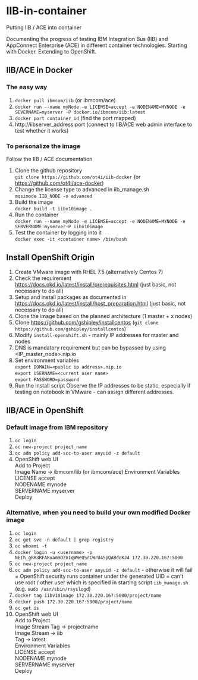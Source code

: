 # IIB-in-container
Putting IIB / ACE into container

Documenting the progress of testing IBM Integration Bus (IIB) and AppConnect Enterprise (ACE) in different container technologies.
Starting with Docker.
Extending to OpenShift.

## IIB/ACE in Docker
### The easy way  
1. `docker pull ibmcom/iib`  (or ibmcom/ace)
2. `docker run --name myNode -e LICENSE=accept -e NODENAME=MYNODE -e SEVERNAME=myserver -P docker.io/ibmcom/iib:latest`  
3. `docker port container_id`  (find the port mapped)  
4. http://iibserver_address:port (connect to IIB/ACE web admin interface to test whether it works)  

### To personalize the image
Follow the IIB / ACE documentation
1. Clone the github repository  
	`git clone https://github.com/ot4i/iib-docker`	(or https://github.com/ot4i/ace-docker)
2. Change the license type to advanced in iib_manage.sh  
	`mqsimode IIB_NODE -o advanced`
3. Build the image  
	`docker build -t iibv10image .`
4. Run the container  
	`docker run --name myNode -e LICENSE=accept -e NODENAME=MYNODE -e SERVERNAME:myserver-P iibv10image`
5. Test the container by logging into it  
	`docker exec -it <container name> /bin/bash`

## Install OpenShift Origin
1. Create VMware image with RHEL 7.5 (alternatively Centos 7)
2. Check the requirement https://docs.okd.io/latest/install/prerequisites.html (just basic, not necessary to do all)
3. Setup and install packages as documented in https://docs.okd.io/latest/install/host_preparation.html (just basic, not necessary to do all)
4. Clone the image based on the planned architecture (1 master + x nodes)
5. Clone https://github.com/gshipley/installcentos (`git clone https://github.com/gshipley/installcentos`)
6. Modify `install-openshift.sh` - mainly IP addresses for master and nodes
7. DNS is mandatory requirement but can be bypassed by using <IP_master_node>.nip.io
8. Set environment variables  
	`export DOMAIN=<public ip address>.nip.io`  
	`export USERNAME=<current user name>`  
	`export PASSWORD=password `  
9. Run the install script
Observe the IP addresses to be static, especially if testing on notebook in VMware - can assign different addresses.

## IIB/ACE in OpenShift
### Default image from IBM repository
1. `oc login`
2. `oc new-project project_name`
3. `oc adm policy add-scc-to-user anyuid -z default`
4. OpenShift web UI  
	Add to Project  
	Image Name -> ibmcom/iib	(or ibmcom/ace)
	Environment Variables  
		LICENSE	accept  
		NODENAME	mynode  
		SERVERNAME	myserver  
	Deploy

### Alternative, when you need to build your own modified Docker image
1. `oc login`
2. `oc get svc -n default | grep registry`
3. `oc whoami -t`
4. `docker login -u <username> -p NEIh_gRR3RFARuam9OZnIqWWeQSrCWrU4SpQABdoKJ4 172.30.220.167:5000`
5. `oc new-project project_name`
6. `oc adm policy add-scc-to-user anyuid -z default` - otherwise it will fail = OpenShift security runs container under the generated UID = can't use root / other user which is specified in starting script `iib_manage.sh` (e.g. `sudo /usr/sbin/rsyslogd`)
7. `docker tag iibv10image 172.30.220.167:5000/project/name`
8. `docker push 172.30.220.167:5000/project/name`
9. `oc get is`
10. OpenShift web UI  
	Add to Project  
	Image Stream Tag -> projectname  
	Image Stream -> iib  
	Tag -> latest  
	Environment Variables  
		LICENSE	accept  
		NODENAME	mynode  
		SERVERNAME	myserver  
	Deploy
